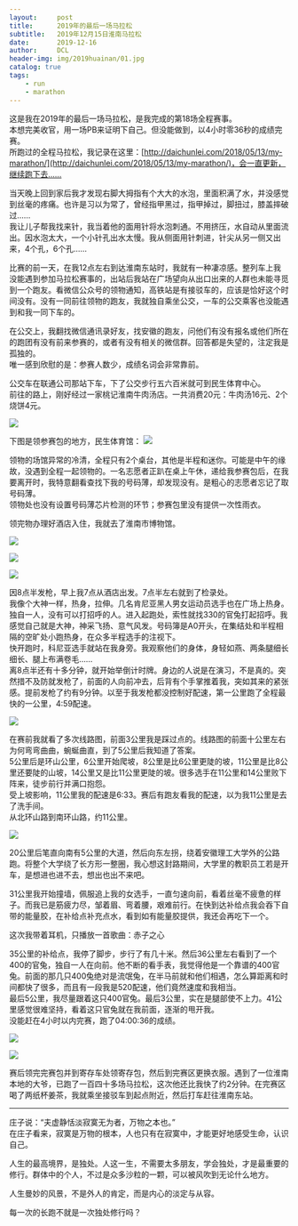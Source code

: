 ```yaml
---
layout:     post
title:      2019年的最后一场马拉松
subtitle:   2019年12月15日淮南马拉松
date:       2019-12-16
author:     DCL
header-img: img/2019huainan/01.jpg
catalog: true
tags:
    - run
    - marathon
---
```

这是我在2019年的最后一场马拉松，是我完成的第18场全程赛事。  
本想完美收官，用一场PB来证明下自己。但没能做到，以4小时零36秒的成绩完赛。  
所跑过的全程马拉松，我记录在这里：[http://daichunlei.com/2018/05/13/my-marathon/](http://daichunlei.com/2018/05/13/my-marathon/)，会一直更新，继续跑下去……   

当天晚上回到家后我才发现右脚大拇指有个大大的水泡，里面积满了水，并没感觉到丝毫的疼痛。也许是习以为常了，曾经指甲黑过，指甲掉过，脚扭过，膝盖摔破过……  
我让儿子帮我找来针，我当着他的面用针将水泡刺通。不用挤压，水自动从里面流出。因水泡太大，一个小针孔出水太慢。我从侧面用针刺进，针尖从另一侧又出来，4个孔，6个孔……  

比赛的前一天，在我12点左右到达淮南东站时，我就有一种凄凉感。整列车上我没能遇到参加马拉松赛事的，出站后我站在广场望向从出口出来的人群也未能寻觅到一个跑友。看微信公众号的领物通知，高铁站是有接驳车的，应该是恰好这个时间没有。没有一同前往领物的跑友，我就独自乘坐公交，一车的公交乘客也没能遇到和我一同下车的。  

在公交上，我翻找微信通讯录好友，找安徽的跑友，问他们有没有报名或他们所在的跑团有没有前来参赛的，或者有没有相关的微信群。回答都是失望的，注定我是孤独的。  
唯一感到欣慰的是：参赛人数少，成绩名词会非常靠前。

公交车在联通公司那站下车，下了公交步行五六百米就可到民生体育中心。  
前往的路上，刚好经过一家桃记淮南牛肉汤店。一共消费20元：牛肉汤16元、2个烧饼4元。

![](http://daichunlei.com/img/2019huainan/1.JPG)

下图是领参赛包的地方，民生体育馆：
![](http://daichunlei.com/img/2019huainan/2.JPG)

领物的场馆异常的冷清，全程只有2个桌台，其他是半程和迷你。可能是中午的缘故，没遇到全程一起领物的。一名志愿者正趴在桌上午休，递给我参赛包后，在我要离开时，我特意翻看查找下我的号码薄，却发现没有。是粗心的志愿者忘记了取号码薄。   
领物处也没有设置号码薄芯片检测的环节；参赛包里没有提供一次性雨衣。

领完物办理好酒店入住，我就去了淮南市博物馆。

![](http://daichunlei.com/img/2019huainan/3.JPG)

![](http://daichunlei.com/img/2019huainan/4.JPG)

![](http://daichunlei.com/img/2019huainan/5.JPG)

因8点半发枪，早上我7点从酒店出发。7点半左右就到了检录处。   
我像个大神一样，热身，拉伸。几名肯尼亚黑人男女运动员选手也在广场上热身。   
独自一人，没有可以打招呼的人。进入起跑处，索性就找330的官兔打起招呼。我感觉自己就是大神，神采飞扬、意气风发。号码簿是A0开头，在集结处和半程相隔的空旷处小跑热身，在众多半程选手的注视下。  
快开跑时，科尼亚选手就站在我身旁。我观察他们的身体，身轻如燕、两条腿细长细长、腿上布满卷毛……  
离8点半还有十多分钟，就开始举倒计时牌。身边的人说是在演习，不是真的。突然措不及防就发枪了，前面的人向前冲去，后背有个手掌推着我，突如其来的紧张感。提前发枪了约有9分钟。以至于我发枪都没控制好配速，第一公里跑了全程最快的一公里，4:59配速。

![](http://daichunlei.com/img/2019huainan/01.JPG)

在赛前我就看了多次线路图，前面3公里我是踩过点的。线路图的前面十公里左右为何弯弯曲曲，蜿蜒曲直，到了5公里后我知道了答案。  
5公里后是环山公里，6公里开始爬坡，8公里是比6公里更陡的坡，11公里是比8公里还要陡的山坡，14公里又是比11公里更陡的坡。很多选手在11公里和14公里败下阵来，徒步前行并满口抱怨。   
受上坡影响，11公里我的配速是6:33。赛后有跑友看我的配速，以为我11公里是去了洗手间。  
从北环山路到南环山路，约11公里。

![](http://daichunlei.com/img/2019huainan/6.JPG)

20公里后笔直向南有5公里的大道，然后向东左拐，绕着安徽理工大学外的公路跑。将整个大学绕了长方形一整圈，我心想这封路期间，大学里的教职员工若是开车，是想进也进不去，想出也出不来吧。  

31公里我开始撞墙，佩服追上我的女选手，一直匀速向前，看着丝毫不疲惫的样子。而我已是筋疲力尽，邹着眉、弯着腰，艰难前行。在快到达补给点我会吞下自带的能量胶，在补给点补充点水，看到如有能量胶提供，我还会再吃下一个。  

这次我带着耳机，只播放一首歌曲：赤子之心

35公里的补给点，我停了脚步，步行了有几十米。然后36公里左右看到了一个400的官兔，独自一人在向前。他不断的看手表，我觉得他是一个靠谱的400官兔。前面的那几只400兔绝对是流氓兔，在半马前就和他们相遇，怎么算距离和时间都快了很多，而且有一段我是520配速，他们竟然速度和我相当。  
最后5公里，我尽量跟着这只400官兔。最后3公里，实在是腿部使不上力。41公里感觉很难坚持，看着这只官兔就在我前面，逐渐的甩开我。  
没能赶在4小时以内完赛，跑了04:00:36的成绩。

![](http://daichunlei.com/img/2019huainan/7.JPG)

![](http://daichunlei.com/img/2019huainan/8.JPG)

赛后领完完赛包并到寄存车处领寄存包，然后到完赛区更换衣服。遇到了一位淮南本地的大爷，已跑了一百四十多场马拉松，这次他还比我快了约2分钟。在完赛区喝了两纸杯姜茶，我就乘坐接驳车到起点附近，然后打车赶往淮南东站。


----------

庄子说：“夫虚静恬淡寂寞无为者，万物之本也。”   
在庄子看来，寂寞是万物的根本，人也只有在寂寞中，才能更好地感受生命，认识自己。  

人生的最高境界，是独处。人这一生，不需要太多朋友，学会独处，才是最重要的修行。群体中的个人，不过是众多沙粒的一颗，可以被风吹到无论什么地方。  

人生曼妙的风景，不是外人的肯定，而是内心的淡定与从容。

每一次的长跑不就是一次独处修行吗？